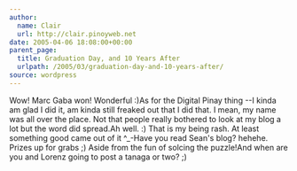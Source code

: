 ```yaml
---
author:
  name: Clair
  url: http://clair.pinoyweb.net
date: 2005-04-06 18:08:00+00:00
parent_page:
  title: Graduation Day, and 10 Years After
  urlpath: /2005/03/graduation-day-and-10-years-after/
source: wordpress
---
```


Wow! Marc Gaba won! Wonderful :)As for the Digital Pinay thing --I kinda am glad I did it, am kinda still freaked out that I did that. I mean,  my name was all over the place. Not that people really bothered to look at my  blog a lot but the word did spread.Ah well. :) That is my being rash. At least something good came out of it ^_-Have you read Sean's blog? hehehe. Prizes up for grabs ;) Aside from the fun  of solcing the puzzle!And when are you and Lorenz going to post a tanaga or two? ;)